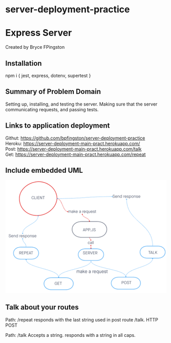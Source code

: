# server-deployment-practice

# Express Server
Created by Bryce FPingston

## Installation  
npm i { jest, express, dotenv, supertest }  
  
## Summary of Problem Domain  
Setting up, installing, and testing the server. Making sure that the server communicating requests, and passing tests.  
## Links to application deployment  

Githut: https://github.com/bpfingston/server-deployment-practice  
Heroku: https://server-deployment-main-pract.herokuapp.com/  
Post: https://server-deployment-main-pract.herokuapp.com/talk  
Get: https://server-deployment-main-pract.herokuapp.com/repeat 
  
## Include embedded UML
![embedded UML](./images/devpath.png)

## Talk about your routes

Path: /repeat
responds with the last string used in post route /talk.
HTTP POST

Path: /talk
Accepts a string.
responds with a string in all caps.

